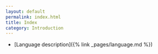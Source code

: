 ```yaml
---
layout: default
permalink: index.html
title: Index
category: Introduction
---
```


- [Language description]({% link _pages/language.md %})
